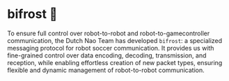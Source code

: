 # bifrost 🌈

To ensure full control over robot-to-robot and robot-to-gamecontroller communication, the Dutch Nao Team has developed `bifrost`: a specialized messaging protocol for robot soccer communication. It provides us with fine-grained control over data encoding, decoding, transmission, and reception, while enabling effortless creation of new packet types, ensuring flexible and dynamic management of robot-to-robot communication.
